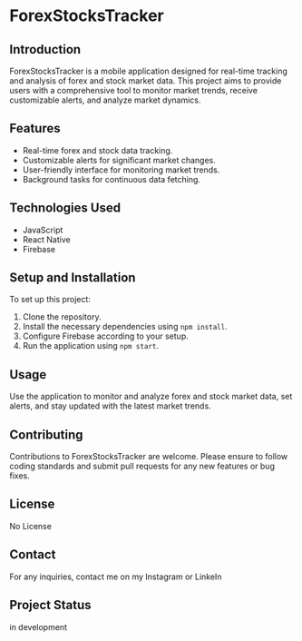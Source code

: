 # ForexStocksTracker

## Introduction
ForexStocksTracker is a mobile application designed for real-time tracking and analysis of forex and stock market data. This project aims to provide users with a comprehensive tool to monitor market trends, receive customizable alerts, and analyze market dynamics.

## Features
- Real-time forex and stock data tracking.
- Customizable alerts for significant market changes.
- User-friendly interface for monitoring market trends.
- Background tasks for continuous data fetching.

## Technologies Used
- JavaScript
- React Native
- Firebase

## Setup and Installation
To set up this project:
1. Clone the repository.
2. Install the necessary dependencies using `npm install`.
3. Configure Firebase according to your setup.
4. Run the application using `npm start`.

## Usage
Use the application to monitor and analyze forex and stock market data, set alerts, and stay updated with the latest market trends.

## Contributing
Contributions to ForexStocksTracker are welcome. Please ensure to follow coding standards and submit pull requests for any new features or bug fixes.

## License

No License


## Contact
For any inquiries, contact me on my Instagram or LinkeIn

## Project Status
in development
